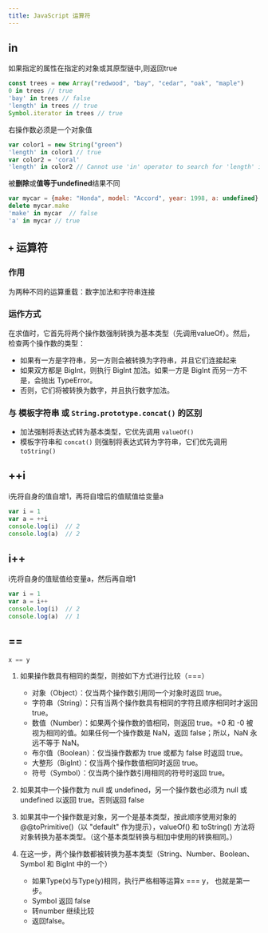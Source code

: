```yaml
---
title: JavaScript 运算符
---
```


## in

如果指定的属性在指定的对象或其原型链中,则返回true

```javascript
const trees = new Array("redwood", "bay", "cedar", "oak", "maple")
0 in trees // true
'bay' in trees // false
'length' in trees // true
Symbol.iterator in trees // true
```

右操作数必须是一个对象值

```javascript
var color1 = new String("green")
'length' in color1 // true
var color2 = 'coral'
'length' in color2 // Cannot use 'in' operator to search for 'length' in coral
```

被**删除**或**值等于undefined**结果不同

```javascript
var mycar = {make: "Honda", model: "Accord", year: 1998, a: undefined}
delete mycar.make
'make' in mycar  // false
'a' in mycar // true
```

## `+` 运算符

### 作用

为两种不同的运算重载：数字加法和字符串连接

### 运作方式

在求值时，它首先将两个操作数强制转换为基本类型（先调用valueOf）。然后，检查两个操作数的类型：

- 如果有一方是字符串，另一方则会被转换为字符串，并且它们连接起来
- 如果双方都是 BigInt，则执行 BigInt 加法。如果一方是 BigInt 而另一方不是，会抛出 TypeError。
- 否则，它们将被转换为数字，并且执行数字加法。

### 与 模板字符串 或 `String.prototype.concat()` 的区别

- 加法强制将表达式转为基本类型，它优先调用 `valueOf()`
- 模板字符串和 `concat()` 则强制将表达式转为字符串，它们优先调用 `toString()`

## ++i

i先将自身的值自增1，再将自增后的值赋值给变量a

```javascript
var i = 1
var a = ++i
console.log(i)  // 2
console.log(a)  // 2
```

## i++

i先将自身的值赋值给变量a，然后再自增1

```javascript
var i = 1
var a = i++
console.log(i)  // 2
console.log(a)  // 1
```

## ==

```javascript
x == y
```

1. 如果操作数具有相同的类型，则按如下方式进行比较（===）

    - 对象（Object）：仅当两个操作数引用同一个对象时返回 true。
    - 字符串（String）：只有当两个操作数具有相同的字符且顺序相同时才返回 true。
    - 数值（Number）：如果两个操作数的值相同，则返回 true。+0 和 -0 被视为相同的值。如果任何一个操作数是 NaN，返回 false；所以，NaN 永远不等于 NaN。
    - 布尔值（Boolean）：仅当操作数都为 true 或都为 false 时返回 true。
    - 大整形（BigInt）：仅当两个操作数值相同时返回 true。
    - 符号（Symbol）：仅当两个操作数引用相同的符号时返回 true。

2. 如果其中一个操作数为 null 或 undefined，另一个操作数也必须为 null 或 undefined 以返回 true。否则返回 false
3. 如果其中一个操作数是对象，另一个是基本类型，按此顺序使用对象的 @@toPrimitive()（以 "default" 作为提示），valueOf() 和 toString() 方法将对象转换为基本类型。（这个基本类型转换与相加中使用的转换相同。）
4. 在这一步，两个操作数都被转换为基本类型（String、Number、Boolean、Symbol 和 BigInt 中的一个）

    - 如果Type(x)与Type(y)相同，执行严格相等运算x === y， 也就是第一步。
    - Symbol 返回 false
    - 转number 继续比较
    - 返回false。
